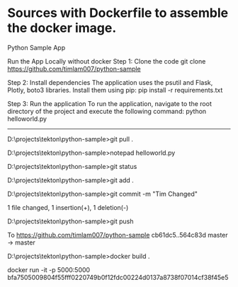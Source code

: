 # Sources with Dockerfile to assemble the docker image.
Python Sample App

Run the App Locally without docker
Step 1: Clone the code
git clone https://github.com/timlam007/python-sample

Step 2: Install dependencies
The application uses the psutil and Flask, Plotly, boto3 libraries. Install them using pip:
pip install -r requirements.txt

Step 3: Run the application
To run the application, navigate to the root directory of the project and execute the following command:
python helloworld.py

-------------------------------------------------------------------------------------------------------------------------------------
D:\projects\tekton\python-sample>git pull .

D:\projects\tekton\python-sample>notepad helloworld.py

D:\projects\tekton\python-sample>git status

D:\projects\tekton\python-sample>git add .

D:\projects\tekton\python-sample>git commit -m "Tim Changed"

 1 file changed, 1 insertion(+), 1 deletion(-)

D:\projects\tekton\python-sample>git push

To https://github.com/timlam007/python-sample
   cb61dc5..564c83d  master -> master


D:\projects\tekton\python-sample>docker build .


docker run -it -p 5000:5000 bfa7505009804f55fff0220749b0f12fdc00224d0137a8738f07014cf38f45e5
